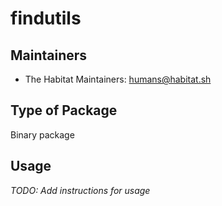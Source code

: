 # findutils

## Maintainers

* The Habitat Maintainers: <humans@habitat.sh>

## Type of Package

Binary package

## Usage

*TODO: Add instructions for usage*
